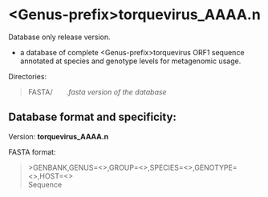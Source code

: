 # \<Genus-prefix>torquevirus_AAAA.n

Database only release version. 
-  a database of complete \<Genus-prefix>torquevirus ORF1 sequence annotated at species and genotype levels for metagenomic usage.

Directories:   
>FASTA/   &nbsp;&nbsp;&nbsp;&nbsp;&nbsp;&nbsp;*.fasta version of the database*  

## Database format and specificity:  
Version: **<Genus-prefix>torquevirus_AAAA.n**  

FASTA format:  
>\>GENBANK,GENUS=<>,GROUP=<>,SPECIES=<>,GENOTYPE=<>,HOST=<>  
>Sequence

